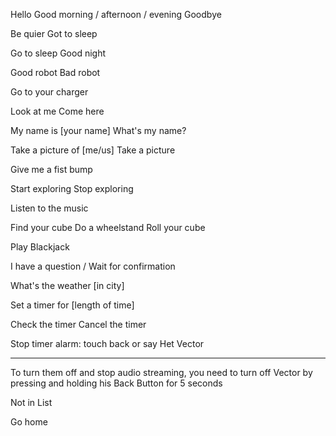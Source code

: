 

Hello
Good morning / afternoon / evening
Goodbye

Be quier
Got to sleep

Go to sleep
Good night

Good robot
Bad robot

Go to your charger


Look at me
Come here

My name is [your name]
What's my name?

Take a picture of [me/us]
Take a picture

Give me a fist bump

Start exploring
Stop exploring

Listen to the music

Find your cube
Do a wheelstand
Roll your cube

Play Blackjack

I have a question / Wait for confirmation


What's the weather [in city]

Set a timer for [length of time]

Check the timer
Cancel the timer

Stop timer alarm: touch back or say Het Vector


***
To turn them off and stop audio streaming, you need to turn off Vector by pressing and holding his Back Button for 5 seconds


Not in List

Go home
